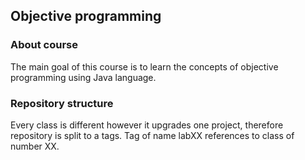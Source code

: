## Objective programming

### About course
The main goal of this course is to learn the concepts of objective
programming using Java language.

### Repository structure
Every class is different however it upgrades one project, therefore
repository is split to a tags. Tag of name labXX references to class 
of number XX.
